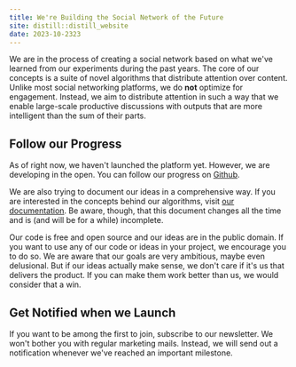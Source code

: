```yaml
---
title: We're Building the Social Network of the Future
site: distill::distill_website
date: 2023-10-2323
---
```


We are in the process of creating a social network based on what we've learned from our experiments during the past years.
The core of our concepts is a suite of novel algorithms that distribute attention over content.
Unlike most social networking platforms, we do **not** optimize for engagement.
Instead, we aim to distribute attention in such a way that we enable large-scale productive discussions with outputs that are more intelligent than the sum of their parts.

## Follow our Progress

As of right now, we haven't launched the platform yet.
However, we are developing in the open.
You can follow our progress on [Github](https://github.com/social-protocols/Y).

We are also trying to document our ideas in a comprehensive way.
If you are interested in the concepts behind our algorithms, visit [our documentation](https://social-protocols.org/y-docs/).
Be aware, though, that this document changes all the time and is (and will be for a while) incomplete.

Our code is free and open source and our ideas are in the public domain.
If you want to use any of our code or ideas in your project, we encourage you to do so.
We are aware that our goals are very ambitious, maybe even delusional.
But if our ideas actually make sense, we don't care if it's us that delivers the product.
If you can make them work better than us, we would consider that a win.

## Get Notified when we Launch

If you want to be among the first to join, subscribe to our newsletter.
We won't bother you with regular marketing mails.
Instead, we will send out a notification whenever we've reached an important milestone.

<script async src="https://eocampaign1.com/form/f47f2128-8ee6-11ee-ba9b-95c483a0d02d.js" data-form="f47f2128-8ee6-11ee-ba9b-95c483a0d02d"></script>

